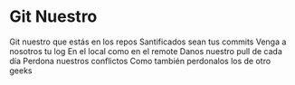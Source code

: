 # Git Nuestro

Git nuestro que estás en los repos
Santificados sean tus commits
Venga a nosotros tu log
En el local como en el remote
Danos nuestro pull de cada día
Perdona nuestros conflictos
Como también perdonalos los de otro geeks
